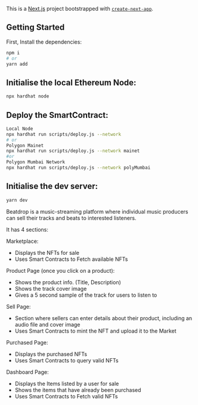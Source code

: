 This is a [Next.js](https://nextjs.org/) project bootstrapped with [`create-next-app`](https://github.com/vercel/next.js/tree/canary/packages/create-next-app).

## Getting Started

First, Install the dependencies:

```bash
npm i
# or
yarn add
```

## Initialise the local Ethereum Node:
```bash
npx hardhat node
```

## Deploy the SmartContract:
```bash
Local Node
npx hardhat run scripts/deploy.js --network
# or
Polygon Mainet
npx hardhat run scripts/deploy.js --network mainet 
#or
Polygon Mumbai Network
npx hardhat run scripts/deploy.js --network polyMumbai
```

## Initialise the dev server:
```bash
yarn dev
```

Beatdrop is a music-streaming platform where individual music producers can sell their tracks and beats to interested listeners.
 
It has 4 sections:

Marketplace:
- Displays the NFTs for sale
- Uses Smart Contracts to Fetch available NFTs

Product Page (once you click on a product):
- Shows the product info. (Title, Description)
- Shows the track cover image
- Gives a 5 second sample of the track for users to listen to

Sell Page:
- Section where sellers can enter details about their product, including an audio file and cover image
- Uses Smart Contracts to mint the NFT and upload it to the Market

Purchased Page: 
- Displays the purchased NFTs
- Uses Smart Contracts to query valid NFTs

Dashboard Page:
- Displays the Items listed by a user for sale
- Shows the items that have already been purchased
- Uses Smart Contracts to Fetch valid NFTs
